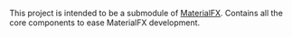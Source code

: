 This project is intended to be a submodule of [MaterialFX](https://github.com/palexdev/MaterialFX).
Contains all the core components to ease MaterialFX development.